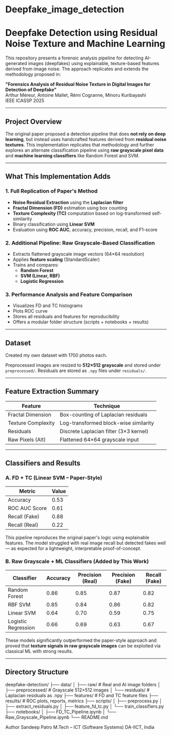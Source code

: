 # Deepfake_image_detection

# Deepfake Detection using Residual Noise Texture and Machine Learning

This repository presents a forensic analysis pipeline for detecting AI-generated images (deepfakes) using explainable, texture-based features derived from image noise. 
The approach replicates and extends the methodology proposed in:

**"Forensics Analysis of Residual Noise Texture in Digital Images for Detection of Deepfake"**  
Arthur Méreur, Antoine Mallet, Rémi Cogranne, Minoru Kuribayashi  
IEEE ICASSP 2025

---

## Project Overview

The original paper proposed a detection pipeline that does **not rely on deep learning**, but instead uses handcrafted features derived from **residual noise textures**. This implementation replicates that methodology and further explores an alternate classification pipeline using **raw grayscale pixel data** and **machine learning classifiers** like Random Forest and SVM.

---

## What This Implementation Adds

### 1. Full Replication of Paper's Method
- **Noise Residual Extraction** using the **Laplacian filter**
- **Fractal Dimension (FD)** estimation using box counting
- **Texture Complexity (TC)** computation based on log-transformed self-similarity
- Binary classification using **Linear SVM**
- Evaluation using **ROC AUC**, accuracy, precision, recall, and F1-score

### 2. Additional Pipeline: Raw Grayscale-Based Classification
- Extracts flattened grayscale image vectors (64×64 resolution)
- Applies **feature scaling** (StandardScaler)
- Trains and compares:
  - **Random Forest**
  - **SVM (Linear, RBF)**
  - **Logistic Regression**

### 3. Performance Analysis and Feature Comparison
- Visualizes FD and TC histograms
- Plots ROC curve
- Stores all residuals and features for reproducibility
- Offers a modular folder structure (scripts + notebooks + results)

---

## Dataset

Created my own dataset with 1700 photos each. 


Preprocessed images are resized to **512×512 grayscale** and stored under `preprocessed/`. Residuals are stored as `.npy` files under `residuals/`.

---

## Feature Extraction Summary

| Feature              | Technique                             |
|----------------------|----------------------------------------|
| Fractal Dimension    | Box-counting of Laplacian residuals    |
| Texture Complexity   | Log-transformed block-wise similarity  |
| Residuals            | Discrete Laplacian filter (3×3 kernel) |
| Raw Pixels (Alt)     | Flattened 64×64 grayscale input        |

---

## Classifiers and Results

### A. FD + TC (Linear SVM – Paper-Style)
| Metric         | Value   |
|----------------|---------|
| Accuracy       | 0.53    |
| ROC AUC Score  | 0.61    |
| Recall (Fake)  | 0.88    |
| Recall (Real)  | 0.22    |

This pipeline reproduces the original paper's logic using explainable features. The model struggled with real image recall but detected fakes well — as expected for a lightweight, interpretable proof-of-concept.

### B. Raw Grayscale + ML Classifiers (Added by This Work)

| Classifier           | Accuracy | Precision (Real) | Precision (Fake) | Recall (Fake) |
|----------------------|----------|------------------|------------------|---------------|
| Random Forest        | 0.86     | 0.85             | 0.87             | 0.82          |
| RBF SVM              | 0.85     | 0.84             | 0.86             | 0.82          |
| Linear SVM           | 0.64     | 0.70             | 0.59             | 0.75          |
| Logistic Regression  | 0.66     | 0.69             | 0.63             | 0.67          |

These models significantly outperformed the paper-style approach and proved that **texture signals in raw grayscale images** can be exploited via classical ML with strong results.

---

## Directory Structure

deepfake-detection/
├── data/
│ ├── raw/ # Real and AI image folders
│ ├── preprocessed/ # Grayscale 512×512 images
│ └── residuals/ # Laplacian residuals as .npy
├── features/ # FD and TC feature files
├── results/ # ROC plots, reports, metrics
├── scripts/
│ ├── preprocess.py
│ ├── extract_residuals.py
│ ├── feature_fd_tc.py
│ └── train_classifiers.py
├── notebooks/
│ ├── FD_TC_Pipeline.ipynb
│ └── Raw_Grayscale_Pipeline.ipynb
└── README.md

Author
Sandeep Patro
M.Tech – ICT (Software Systems)
DA-IICT, India

